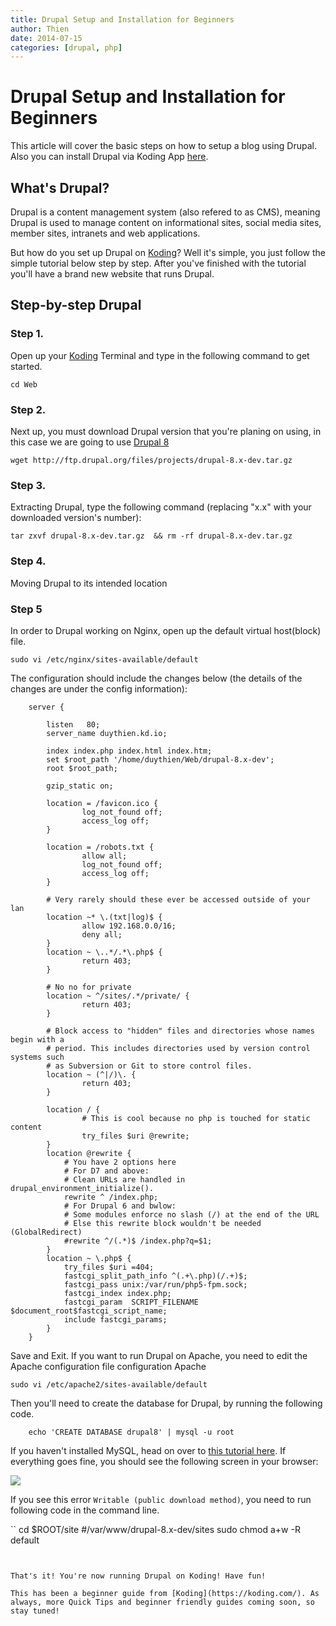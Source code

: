 ```yaml
---
title: Drupal Setup and Installation for Beginners
author: Thien
date: 2014-07-15
categories: [drupal, php]
---
```


# Drupal Setup and Installation for Beginners

This article will cover the basic steps on how to setup a blog using Drupal. Also you can install Drupal via Koding App [here](http://learn.koding.com/guides/drupal-kdapp/).

## What's Drupal?

Drupal is a content management system (also refered to as CMS), meaning Drupal is used to manage content on informational sites, social media sites, member sites, intranets and web applications.

But how do you set up Drupal on [Koding](https://koding.com)? Well it's simple, you just follow the simple tutorial below step by step. After you've finished with the tutorial you'll have a brand new website that runs Drupal.

## Step-by-step Drupal

### Step 1.

Open up your [Koding](https://koding.com) Terminal and type in the following command to get started.

	cd Web

### Step 2.

Next up, you must download Drupal version that you're planing on using, in this case we are going to use [Drupal 8](https://www.drupal.org/node/572834)

	wget http://ftp.drupal.org/files/projects/drupal-8.x-dev.tar.gz

### Step 3.

Extracting Drupal, type the following command (replacing "x.x" with your downloaded version's number):

	tar zxvf drupal-8.x-dev.tar.gz  && rm -rf drupal-8.x-dev.tar.gz

### Step 4.

Moving Drupal to its intended location

### Step 5

In order to Drupal working on Nginx, open up the default virtual host(block) file.

	sudo vi /etc/nginx/sites-available/default

The configuration should include the changes below (the details of the changes are under the config information):

```
	server {
	 
	    listen   80;
	    server_name duythien.kd.io;
	 
	    index index.php index.html index.htm;
	    set $root_path '/home/duythien/Web/drupal-8.x-dev';
	    root $root_path;
	 
	    gzip_static on;

	    location = /favicon.ico {
	            log_not_found off;
	            access_log off;
	    }

	    location = /robots.txt {
	            allow all;
	            log_not_found off;
	            access_log off;
	    }

	    # Very rarely should these ever be accessed outside of your lan
	    location ~* \.(txt|log)$ {
	            allow 192.168.0.0/16;
	            deny all;
	    }
	    location ~ \..*/.*\.php$ {
	            return 403;
	    }

	    # No no for private
	    location ~ ^/sites/.*/private/ {
	            return 403;
	    }

	    # Block access to "hidden" files and directories whose names begin with a
	    # period. This includes directories used by version control systems such
	    # as Subversion or Git to store control files.
	    location ~ (^|/)\. {
	            return 403;
	    }

	    location / {
	            # This is cool because no php is touched for static content
	            try_files $uri @rewrite;
	    }
	    location @rewrite {
	        # You have 2 options here
	        # For D7 and above:
	        # Clean URLs are handled in drupal_environment_initialize().
	        rewrite ^ /index.php;
	        # For Drupal 6 and bwlow:
	        # Some modules enforce no slash (/) at the end of the URL
	        # Else this rewrite block wouldn't be needed (GlobalRedirect)
	        #rewrite ^/(.*)$ /index.php?q=$1;
	    }
	    location ~ \.php$ {
	        try_files $uri =404;
	        fastcgi_split_path_info ^(.+\.php)(/.+)$;
	        fastcgi_pass unix:/var/run/php5-fpm.sock;
	        fastcgi_index index.php;
	        fastcgi_param  SCRIPT_FILENAME  $document_root$fastcgi_script_name;
	        include fastcgi_params;
	    }
	}
```

Save and Exit. If you want to run Drupal on Apache, you need to edit the Apache configuration file configuration Apache

```
sudo vi /etc/apache2/sites-available/default

```
Then you'll need to create the database for Drupal, by running the following code.

```
	echo 'CREATE DATABASE drupal8' | mysql -u root
```

If you haven't installed MySQL, head on over to [this tutorial 
here](/guides/installing-mysql). If everything goes fine, you should see 
the following screen in your browser:

![](https://dl.dropboxusercontent.com/u/109046499/wellcome.png)

If you see this error  ```Writable (public download method)```, you need to run following code in the command line.

``
 cd $ROOT/site        #/var/www/drupal-8.x-dev/sites
 sudo chmod a+w -R default 

```


That's it! You're now running Drupal on Koding! Have fun!

This has been a beginner guide from [Koding](https://koding.com/). As always, more Quick Tips and beginner friendly guides coming soon, so stay tuned!
